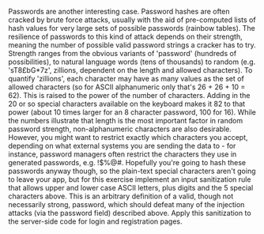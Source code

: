 Passwords are another interesting case. Password hashes are often cracked by brute force attacks, usually with the aid of pre-computed lists of hash values for very large sets of possible passwords (rainbow tables). The resilience of passwords to this kind of attack depends on their strength, meaning the number of possible valid password strings a cracker has to try. Strength ranges from the obvious variants of 'password' (hundreds of possibilities), to natural language words (tens of thousands) to random (e.g. 'sT8£bG*7z', zillions, dependent on the length and allowed characters). To quantify 'zillions', each character may have as many values as the set of allowed characters (so for ASCII alphanumeric only that's 26 + 26 + 10 = 62). This is raised to the power of the number of characters. Adding in the 20 or so special characters available on the keyboard makes it 82 to that power (about 10 times larger for an 8 character password, 100 for 16). While the numbers illustrate that length is the most important factor in random password strength, non-alphanumeric characters are also desirable. However, you might want to restrict exactly which characters you accept, depending on what external systems you are sending the data to - for instance, password managers often restrict the characters they use in generated passwords, e.g. !$%@#. Hopefully you're going to hash these passwords anyway though, so the plain-text special characters aren't going to leave your app, but for this exercise implement an input sanitization rule that allows upper and lower case ASCII letters, plus digits and the 5 special characters above. This is an arbitrary definition of a valid, though not necessarily strong, password, which should defeat many of the injection attacks (via the password field) described above. Apply this sanitization to the server-side code for login and registration pages.